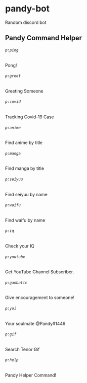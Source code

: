 # pandy-bot
Random discord bot

## Pandy Command Helper

###### `p:ping`
Pong!
###### `p:greet`
Greeting Someone
###### `p:covid`
Tracking Covid-19 Case
###### `p:anime`
Find anime by title
###### `p:manga`
Find manga by title
###### `p:seiyuu`
Find seiyuu by name
###### `p:waifu`
Find waifu by name
###### `p:iq`
Check your IQ
###### `p:youtube`
Get YouTube Channel Subscriber.
###### `p:ganbatte`
Give encouragement to someone!
###### `p:yoi`
Your soulmate @Pandy#1449
###### `p:gif`
Search Tenor Gif
###### `p:help`
Pandy Helper Command!